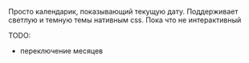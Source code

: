 Просто календарик, показывающий текущую дату. Поддерживает светлую и темную темы нативным css. Пока что не интерактивный

TODO:
- переключение месяцев